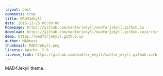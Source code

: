 ```yaml
---
layout: post
comments: true
title: MAD4Jekyll
date: 2015-11-25 00:00:00
homepage: https://github.com/madforjekyll/madforjekyll.github.io
download: https://github.com/madforjekyll/madforjekyll.github.io/archive/master.zip
demo: https://madforjekyll.github.io
author: MADness
thumbnail: MAD4Jekyll.png
license: Apache  2.0
license_link: https://github.com/madforjekyll/madforjekyll.github.io/blob/master/Apache%20LICENSE%20Version%202.0.markdown
---
```


MAD4Jekyll theme.
